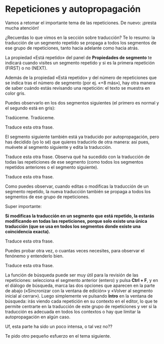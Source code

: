 # Repeticiones y autopropagación

Vamos a retomar el importante tema de las repeticiones. De nuevo: ¡presta mucha atención!

¿Recuerdas lo que vimos en la sección sobre traducción? Te lo resumo: la traducción de un segmento repetido se propaga a todos los segmentos de ese grupo de repeticiones, tanto hacia adelante como hacia atrás.

La propiedad «Está repetido» del panel de **Propiedades de segmento** te indicará cuando visites un segmento repetido y si es la primera repetición (FIRST) o no (NEXT).

Además de la propiedad «Está repetido» y del número de repeticiones que se indica tras el número de segmento (por ej. «+8 más»), hay otra manera de saber cuándo estás revisando una repetición: el texto se muestra en color gris.

Puedes observarlo en los dos segmentos siguientes (el primero es normal y el segundo está en gris):

Tradúceme. Tradúceme.

Traduce esta otra frase.

El segmento siguiente también está ya traducido por autopropagación, pero has decidido (yo lo sé) que quieres traducirlo de otra manera: así pues, muévete al segmento siguiente y edita la traducción.

Traduce esta otra frase. Observa qué ha sucedido con la traducción de todas las repeticiones de ese segmento (como todos los segmentos repetidos anteriores o el segmento siguiente).

Traduce esta otra frase.

Como puedes observar, cuando editas o modificas la traducción de un segmento repetido, la nueva traducción también se propaga a todos los segmentos de ese grupo de repeticiones.

Super importante:

**Si modificas la traducción en un segmento que está repetido, la estarás modificando en todas las repeticiones, porque solo existe una única traducción (que se usa en todos los segmentos donde existe una coincidencia exacta).**

Traduce esta otra frase.

Puedes probar otra vez, o cuantas veces necesites, para observar el fenónemo y entenderlo bien.

Traduce esta otra frase.

La función de búsqueda puede ser muy útil para la revisión de las repeticiones: selecciona el segmento anterior (entero) y pulsa **Ctrl + F**, y en el diálogo de búsqueda, marca las dos opciones que aparecen en la parte de abajo («Sincronizar con la ventana de edición» y «Volver al segmento inicial al cerrar»). Luego simplemente ve pulsando **Intro** en la ventana de búsqueda: irás viendo cada repetición en su contexto en el editor, lo que te permite centrarte en la traducción de este grupo de repeticiones y ver si la traducción es adecuada en todos los contextos o hay que limitar la autopropagación en algún caso.

Uf, esta parte ha sido un poco intensa, o tal vez no??

Te pido otro pequeño esfuerzo en el tema siguiente.
